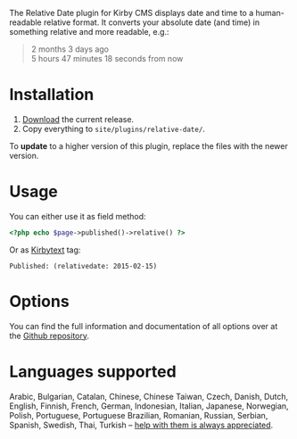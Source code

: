 The Relative Date plugin for Kirby CMS displays date and time to a human-readable relative format. It converts your absolute date (and time) in something relative and more readable, e.g.: 

> 2 months 3 days ago  
> 5 hours 47 minutes 18 seconds from now  

# Installation
1. [Download](https://github.com/distantnative/relative-date/archive/master.zip) the current release.
2. Copy everything to `site/plugins/relative-date/`.

To **update** to a higher version of this plugin, replace the files with the newer version.

# Usage
You can either use it as field method:
```php
<?php echo $page->published()->relative() ?>
```

Or as [Kirbytext](http://getkirby.com/docs/content/text) tag:
```
Published: (relativedate: 2015-02-15)
```

# Options

You can find the full information and documentation of all options over at the [Github repository](https://github.com/distantnative/relative-date).


# Languages supported

Arabic, Bulgarian, Catalan, Chinese, Chinese Taiwan, Czech, Danish, Dutch, English, Finnish, French, German, Indonesian, Italian, Japanese, Norwegian, Polish, Portuguese, Portuguese Brazilian, Romanian, Russian, Serbian, Spanish, Swedish, Thai, Turkish – [help with them is always appreciated](https://github.com/distantnative/relative-date/issues/32).
